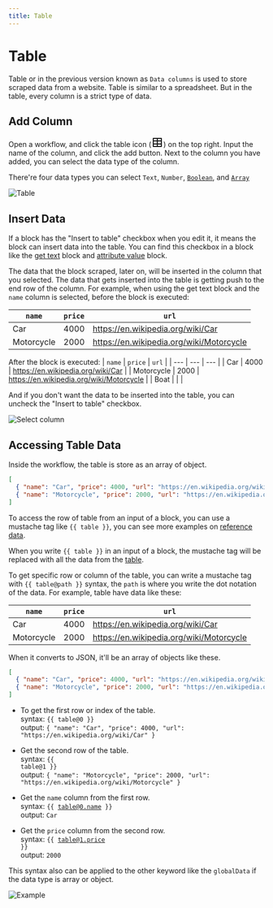 ```yaml
---
title: Table
---
```


# Table

Table or in the previous version known as `Data columns` is used to store scraped data from a website. Table is similar to a spreadsheet. But in the table, every column is a strict type of data.


## Add Column

Open a workflow, and click the table icon (<svg style="vertical-align: bottom;" fill="currentColor" xmlns="http://www.w3.org/2000/svg" viewBox="0 0 24 24" width="24" height="24"><path fill="none" d="M0 0h24v24H0z"/><path d="M13 10v4h6v-4h-6zm-2 0H5v4h6v-4zm2 9h6v-3h-6v3zm-2 0v-3H5v3h6zm2-14v3h6V5h-6zm-2 0H5v3h6V5zM4 3h16a1 1 0 0 1 1 1v16a1 1 0 0 1-1 1H4a1 1 0 0 1-1-1V4a1 1 0 0 1 1-1z"/></svg>) on the top right. Input the name of the column, and click the add button. Next to the column you have added, you can select the data type of the column.

There're four data types you can select `Text`, `Number`, [`Boolean`](https://en.wikipedia.org/wiki/Boolean_data_type), and [`Array`](https://en.wikipedia.org/wiki/Array_data_type)

![Table](https://res.cloudinary.com/chat-story/image/upload/v1645413122/automa/Add_column_tmxv07.png)

## Insert Data

If a block has the "Insert to table" checkbox when you edit it, it means the block can insert data into the table. You can find this checkbox in a block like the [get text](/blocks/get-text.md) block and [attribute value](/blocks/attribute-value.md) block. 

The data that the block scraped, later on, will be inserted in the column that you selected. The data that gets inserted into the table is getting push to the end row of the column. For example, when using the get text block and the `name` column is selected, 
before the block is executed:

| `name` | `price` | `url` |
| --- | --- | --- |
| Car | 4000 | https://en.wikipedia.org/wiki/Car |
| Motorcycle | 2000 | https://en.wikipedia.org/wiki/Motorcycle |

After the block is executed:
| `name` | `price` | `url` |
| --- | --- | --- |
| Car | 4000 | https://en.wikipedia.org/wiki/Car |
| Motorcycle | 2000 | https://en.wikipedia.org/wiki/Motorcycle |
| Boat | | |

And if you don't want the data to be inserted into the table, you can uncheck the "Insert to table" checkbox.

![Select column](https://res.cloudinary.com/chat-story/image/upload/v1645414047/automa/chrome_SNejeJp6ml_xdlwro.png)

## Accessing Table Data

Inside the workflow, the table is store as an array of object.

```json
[
  { "name": "Car", "price": 4000, "url": "https://en.wikipedia.org/wiki/Car" },
  { "name": "Motorcycle", "price": 2000, "url": "https://en.wikipedia.org/wiki/Motorcycle" }
]
```

To access the row of table from an input of a block, you can use a mustache tag like <code v-pre>{{ table }}</code>, you can see more examples on [reference data](/api-reference/reference-data.md).

When you write <code v-pre>{{ table }}</code> in an input of a block, the mustache tag will be replaced with all the data from the [table](./table.md).

To get specific row or column of the table, you can write a mustache tag with <code v-pre>{{ table@path }}</code> syntax, the `path` is where you write the dot notation of the data. For example, table have data like these:

| `name` | `price` | `url` |
| --- | --- | --- |
| Car | 4000 | https://en.wikipedia.org/wiki/Car |
| Motorcycle | 2000 | https://en.wikipedia.org/wiki/Motorcycle |

When it converts to JSON, it'll be an array of objects like these.

```json
[
  { "name": "Car", "price": 4000, "url": "https://en.wikipedia.org/wiki/Car" },
  { "name": "Motorcycle", "price": 2000, "url": "https://en.wikipedia.org/wiki/Motorcycle" }
]
```
- To get the first row or index of the table. <br>
  syntax: <code v-pre>{{ table@0 }}</code> <br>
  output: `{ "name": "Car", "price": 4000, "url": "https://en.wikipedia.org/wiki/Car" }`

- Get the second row of the table. <br>
  syntax: <code v-pre>{{ table@1 }}</code> <br>
  output: `{ "name": "Motorcycle", "price": 2000, "url": "https://en.wikipedia.org/wiki/Motorcycle" }`

- Get the `name` column from the first row. <br>
  syntax: <code v-pre>{{ table@0.name }}</code> <br>
  output: `Car`

- Get the `price` column from the second row. <br>
  syntax: <code v-pre>{{ table@1.price }}</code> <br>
  output:  `2000`

This syntax also can be applied to the other keyword like the `globalData` if the data type is array or object.

![Example](https://res.cloudinary.com/chat-story/image/upload/v1642296980/automa/chrome_oTSux12om5_mefqcs.png)

